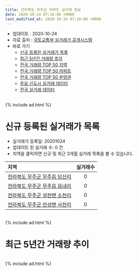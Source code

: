 ```yaml
---
title: 전라북도 무주군 아파트 실거래 정보
date: 2020-10-24 07:16:08 +0900
last_modified_at: 2020-10-24 07:16:08 +0900
---
```


* 업데이트 : 2020-10-24
* 자료 출처 : [국토교통부 실거래가 공개시스템](http://rt.molit.go.kr)
* 바로 가기
    * [신규 등록된 실거래가 목록](#신규-등록된-실거래가-목록)
    * [최근 5년간 거래량 추이](#최근-5년간-거래량-추이)
    * [전국 거래량 TOP 50 지역](https://inasie.github.io/apt-trade-info/최근-3개월-전국에서-가장-거래가-많이-발생한-지역)
    * [전국 거래량 TOP 50 아파트](https://inasie.github.io/apt-trade-info/최근-3개월-전국에서-가장-거래가-많이-발생한-아파트)
    * [전국 거래량 TOP 50 분양권](https://inasie.github.io/apt-trade-info/최근-3개월-전국에서-가장-거래가-많이-발생한-분양권)
    * [주요 신도시 실거래 데이터](https://inasie.github.io/apt-trade-info/주요-신도시)
    * [전국 실거래 데이터](https://inasie.github.io/apt-trade-info/전국)

<br>
{% include ad.html %}
<br>

# 신규 등록된 실거래가 목록
* 실거래가 등록일: 20201024
* 업데이트 된 실거래 수: 0 건
* 지역을 클릭하면 신규 및 최근 3개월 실거래 목록을 볼 수 있습니다.


|지역|실거래수|
|:---|:---:|
|[전라북도 무주군 무주읍 당산리](https://inasie.github.io/apt-trade-info/전라북도-무주군-무주읍-당산리)|0|
|[전라북도 무주군 무주읍 읍내리](https://inasie.github.io/apt-trade-info/전라북도-무주군-무주읍-읍내리)|0|
|[전라북도 무주군 설천면 소천리](https://inasie.github.io/apt-trade-info/전라북도-무주군-설천면-소천리)|0|
|[전라북도 무주군 안성면 사전리](https://inasie.github.io/apt-trade-info/전라북도-무주군-안성면-사전리)|0|


<br>
{% include ad.html %}
<br>

# 최근 5년간 거래량 추이


<div style="width:100%;">
    <canvas id="deal_progress" height="200"></canvas>
</div>

<script>
new Chart(document.getElementById("deal_progress"), {
    type: 'line',
    data: {
        labels: ['201510','201511','201512','201601','201602','201603','201604','201605','201606','201607','201608','201609','201610','201611','201612','201701','201702','201703','201704','201705','201706','201707','201708','201709','201710','201711','201712','201801','201802','201803','201804','201805','201806','201807','201808','201809','201810','201811','201812','201901','201902','201903','201904','201905','201906','201907','201908','201909','201910','201911','201912','202001','202002','202003','202004','202005','202006','202007','202008','202009','202010'],
        datasets: [{
            label: '매매',
            pointRadius: 1,
            data: [2, 2, 2, 6, 7, 2, 3, 3, 11, 5, 8, 4, 3, 1, 5, 1, 6, 10, 3, 4, 4, 1, 5, 5, 9, 4, 3, 6, 3, 5, 6, 1, 4, 6, 5, 2, 6, 3, 4, 4, 3, 4, 5, 6, 1, 1, 6, 7, 2, 6, 13, 4, 12, 11, 3, 4, 10, 8, 1, 10, 0],
            borderColor: "rgba(255, 201, 14, 1)",
            backgroundColor: "rgba(255, 201, 14, 0.5)",
            fill: false,
            lineTension: 0
        },{
            label: '전월세',
            pointRadius: 1,
            data: [1, 3, 1, 4, 2, 2, 4, 3, 2, 38, 6, 6, 6, 6, 6, 2, 3, 2, 0, 4, 1, 7, 10, 14, 6, 6, 2, 5, 1, 8, 4, 4, 1, 11, 19, 7, 2, 4, 3, 5, 2, 0, 4, 4, 1, 16, 17, 15, 8, 4, 1, 3, 2, 4, 6, 2, 5, 17, 21, 11, 1],
            borderColor: "rgba(0, 141, 185, 1)",
            backgroundColor: "rgba(0, 141, 185, 0.5)",
            fill: false,
            lineTension: 0
        }
        ]
    },
    options: {
        responsive: true,
        title: {
            display: false
        },
        tooltips: {
            mode: 'index',
            intersect: false
        },
        hover: {
            mode: 'nearest',
            intersect: true
        },
        scales: {
            xAxes: [{
                display: true,
                scaleLabel: {
                    display: true,
                    labelString: '년/월'
                }
            }],
            yAxes: [{
                display: true,
                ticks: {
                    suggestedMin: 0,
                },
                scaleLabel: {
                    display: true,
                    labelString: '실거래 수'
                }
            }]
        }
    }
});

</script>


<br>
{% include ad.html %}
<br>

